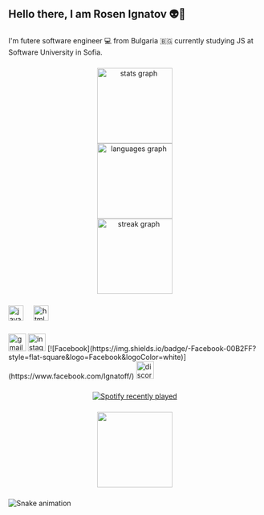 <h2 align="left">Hello there, I am Rosen Ignatov 👽👋</h2>

###

<p align="left">I'm futere software engineer 💻 from Bulgaria 🇧🇬 currently studying JS at Software University in Sofia.</p>

###

<div align="center">
  <img src="https://github-readme-stats.vercel.app/api?username=Ross-ko&hide_title=false&hide_rank=false&show_icons=true&include_all_commits=true&count_private=true&disable_animations=false&theme=dracula&locale=en&hide_border=false" height="150" alt="stats graph" /> <br>
  <img src="https://github-readme-stats.vercel.app/api/top-langs?username=Ross-ko&locale=en&hide_title=false&layout=compact&card_width=320&langs_count=5&theme=dracula&hide_border=false" height="150" alt="languages graph" /> <br>
  <img src="https://streak-stats.demolab.com?user=Ross-ko&locale=en&mode=daily&theme=dracula&hide_border=false&border_radius=5" height="150" alt="streak graph"  />
</div>

###

<div align="left">
  <img src="https://cdn.jsdelivr.net/gh/devicons/devicon/icons/javascript/javascript-original.svg" height="30" alt="javascript logo"  />
  <img width="12" />
  <img src="https://cdn.jsdelivr.net/gh/devicons/devicon/icons/html5/html5-original.svg" height="30" alt="html5 logo"  />
</div>

###


  <img src="https://img.shields.io/static/v1?message=Gmail&logo=gmail&label=&color=D14836&logoColor=white&labelColor=&style=for-the-badge" height="35" alt="gmail logo" />
  <img src="https://img.shields.io/static/v1?message=Instagram&logo=instagram&label=&color=E4405F&logoColor=white&labelColor=&style=for-the-badge" height="35" alt="instagram logo"  />
  [![Facebook](https://img.shields.io/badge/-Facebook-00B2FF?style=flat-square&logo=Facebook&logoColor=white)](https://www.facebook.com/Ignatoff/)
  <img src="https://img.shields.io/static/v1?message=Discord&logo=discord&label=&color=7289DA&logoColor=white&labelColor=&style=for-the-badge" height="35" alt="discord logo"  />


###

<div align="center">
  <a href="https://open.spotify.com/user/21erxjv54qrulprcsa3l2l5zq">
    <img src="https://spotify-recently-played-readme.vercel.app/api?user=21erxjv54qrulprcsa3l2l5zq&count=5" alt="Spotify recently played"  />
  </a>
</div>

###

<div align="center">
  <img height="150" src="https://64.media.tumblr.com/bab6861f324927aef896c2143d316202/b791452cf6df01f1-2e/s540x810/672934c102cec24be5063908fde0aba1d4282e55.gif"  />
</div>

###

<img src="https://raw.githubusercontent.com/Ross-ko/Ross-ko/output/snake.svg" alt="Snake animation" />

###
